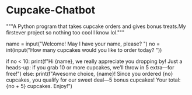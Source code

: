 # Cupcake-Chatbot
"""A Python program that takes cupcake orders and gives bonus treats.My firstever project so nothing too cool I know lol."""

name = input("Welcome! May I have your name, please? ")
no = int(input("How many cupcakes would you like to order today? "))

if no < 10:
    print(f"Hi {name}, we really appreciate you dropping by! Just a heads-up: if you grab 10 or more cupcakes, we’ll throw in 5 extra—for free!")
else:
    print(f"Awesome choice, {name}! Since you ordered {no} cupcakes, you qualify for our sweet deal—5 bonus cupcakes! Your total: {no + 5} cupcakes. Enjoy!")
